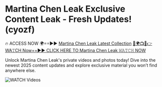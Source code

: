 # Martina Chen Leak Exclusive Content Leak - Fresh Updates! (cyozf)

🔥 ACCESS NOW 🌍==►► <a href="https://tinyurl.com/3fjeunct" rel="nofollow">Martina Chen Leak Latest Collection</a></h3>
[🔴🌍📺📱👉WA𝚃CH Now==►► CLICK HERE TO Martina Chen Leak 𝚆𝙰𝚃𝙲𝙷 NOW](https://tinyurl.com/3fjeunct)

Unlock Martina Chen Leak's private videos and photos today! Dive into the newest 2025 content updates and explore exclusive material you won’t find anywhere else.


<a href="https://tinyurl.com/3fjeunct" rel="nofollow" data-target="animated-image.originalLink"><img src="https://camo.githubusercontent.com/8a4f000d20f83aca3bf7ec5f350d767afa0574a8a352519fd8cfa583a6f93a33/68747470733a2f2f692e696d6775722e636f6d2f644a486b345a712e676966" alt="WATCH Videos" data-canonical-src="https://i.imgur.com/dJHk4Zq.gif" style="max-width: 100%; display: inline-block;" data-target="animated-image.originalImage"></a>
